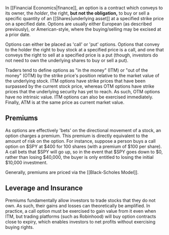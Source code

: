 In [[Financial Economics|finance]], an option is a contract which conveys to its owner, the *holder*, the right, **but not the obligation,** to buy or sell a specific quantity of an [[Shares|underlying asset]] at a specified strike price on a specified date. Options are usually either European (as described previously), or American-style, where the buying/selling may be excised at a prior date.

Options can either be placed as 'call' or 'put' options. Options that convey to the holder the right to buy stock at a specified price is a call, and one that conveys the right to sell at a specified price is a put (though, investors do not need to own the underlying shares to buy or sell a put).

Traders tend to define options as "in the money" (ITM) or "out of the money" (OTM) by the strike price's position relative to the market value of the underlying stock. ITM options have strike prices that have been surpassed by the current stock price, whereas OTM options have strike prices that the underlying security has yet to reach. As such, OTM options have no intrinsic value. ITM options can also be exercised immediately. Finally, ATM is at the same price as current market value.

## Premiums

As options are effectively 'bets' on the directional movement of a stock, an option charges a premium. This premium is directly equivalent to the amount of risk on the option. For instance, suppose a person buys a call option on $SPY at $400 for 100 shares (with a premium of $100 per share). A call bets that $SPY will go up, so in the event that $SPY goes down to $0, rather than losing $40,000, the buyer is only entitled to losing the initial $10,000 investment.

Generally, premiums are priced via the [[Black-Scholes Model]].

## Leverage and Insurance

Premiums fundamentally allow investors to trade stocks that they do not own. As such, their gains and losses can theoretically be amplified. In practice, a call option must be exercised to gain value from it even when ITM, but trading platforms (such as Robinhood) will buy option contracts close to expiry, which enables investors to net profits without exercising buying rights.